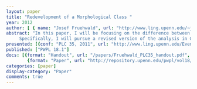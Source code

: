 ```yaml
---
layout: paper
title: "Redevelopment of a Morphological Class "
year: 2012
author: [ { name: "Josef Fruehwald", url: "http://www.ling.upenn.edu/~joseff/" }]
abstract: "In this paper, I will be focusing on the difference between semiweak and regular past tense in terms of TD Deletion.
	 Specifically, I will pursue a revised version of the analysis in Guy and Boyd (1990), casting it in terms of Competing Grammars (Kroch, 1989) and Distributed Morphology (Halle and Marantz, 1993). Specifically, I will propose that the rate of phonological TD Deletion is the same for the regular past and the semiweak. What leads to higher TD Absence in the semiweak verbs is variable morphological absence of /t/, i.e. there is a competing morphological analysis where the past tense of keep is simply /k&#x025B;p/, instead of /k&#x025B;pt/."
presented: [{conf: "PLC 35, 2011", url: "http://www.ling.upenn.edu/Events/PLC/PLC35/"} ]
published: ["PWPL 18.1"]
docs: [{format: "Handout", url: "/papers/Fruehwald_PLC35_handout.pdf", local: true }, 
		{format: "Paper", url: "http://repository.upenn.edu/pwpl/vol18/iss1/10/"}]
categories: [paper]
display-category: "Paper"
comments: true
---
```

